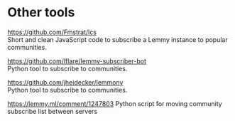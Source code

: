 # Other tools

https://github.com/Fmstrat/lcs  
Short and clean JavaScript code to subscribe a Lemmy instance to popular communities.

https://github.com/lflare/lemmy-subscriber-bot  
Python tool to subscribe to communities.

https://github.com/jheidecker/lemmony  
Python tool to subscribe to communities.

https://lemmy.ml/comment/1247803
Python script for moving community subscribe list between servers
